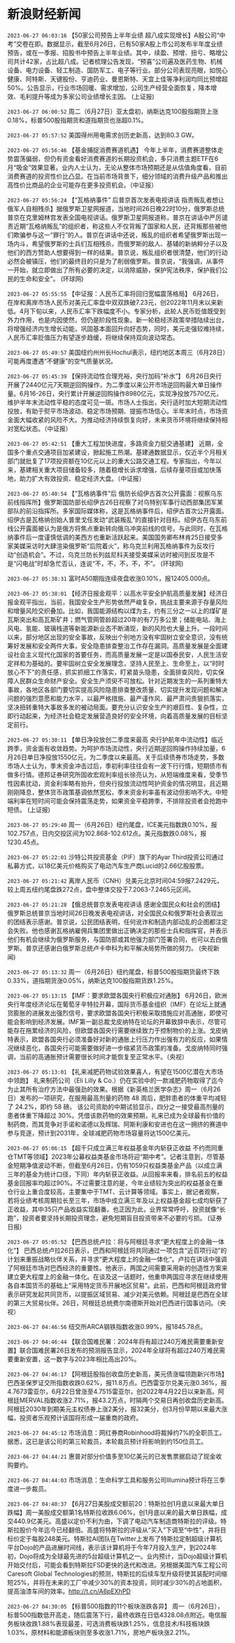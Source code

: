 # 新浪财经新闻
`2023-06-27 06:03:16` 【50家公司预告上半年业绩 超八成实现增长】A股公司“中考”交卷在即。数据显示，截至6月26日，已有50家A股上市公司发布半年度业绩预告，或在一季报、招股书中预告上半年业绩。其中，续盈、预增、扭亏、略增公司共计42家，占比超八成。记者梳理公告发现，“预喜”公司遍及医药生物、机械设备、电力设备、轻工制造、国防军工、电子等行业。部分公司表现亮眼，如悦心健康、阿特斯、天键股份、亨迪药业、曼恩斯特、天宜上佳等净利润均同比预增超50%。公告显示，行业市场回暖、需求增加，公司生产经营全面恢复，降本增效、毛利提升等成为多家公司业绩增长主因。 (上证报)

`2023-06-27 06:00:52` 周二（6月27日）亚太盘初，纳斯达克100股指期货上涨0.18%，标普500股指期货和道指期货也涨超0.1%。

`2023-06-27 05:57:52` 美国得州用电需求创历史新高，达到80.3 GW。

`2023-06-27 05:56:46` 【基金捕捉消费赛道机遇】 今年上半年，消费赛道整体走势震荡偏弱，但仍有资金看好消费赛道的长期投资机会，多只消费主题ETF在6月“吸金”效果显著。业内人士认为，无论从整体市场预期还是从估值角度看，目前消费赛道的投资性价比凸显。在当前市场背景下，细分领域的消费升级产品和推出高性价比商品的企业可能存在更多投资机会。（中证报）

`2023-06-27 05:56:24` 【“瓦格纳事件” 后普京首次发表电视讲话 指责叛乱者想让俄军人自相残杀】据俄罗斯卫星网报道，当地时间26日晚22时10分，俄罗斯总统普京在克里姆林宫发表全国电视讲话。俄罗斯卫星网报道称，普京在讲话中严厉谴责近期“瓦格纳叛乱”的组织者，称这些人不仅背叛了国家和人民，还背叛那些被他们欺骗参与这一“罪行”的人。普京在讲话中还说，叛乱的组织者希望俄罗斯出现一场内斗，希望俄罗斯的士兵们互相残杀，而俄罗斯的敌人、基辅的新纳粹分子以及他们的西方赞助人想要得到一样的结果。普京说，叛乱组织者很清楚，他们的行动必然会被镇压，他们的最终目的只是为了削弱俄罗斯。普京说，“我强调，从事件一开始，就立即做出了所有必要的决定，以消除威胁，保护宪法秩序，保护我们公民的生命和安全”。 (环球网)

`2023-06-27 05:55:55` 【中证报：人民币汇率将回归宽幅震荡格局】 6月26日，在岸和离岸市场人民币对美元汇率盘中双双跌破7.23元，创2022年11月末以来新低。4月下旬以来，人民币汇率下跌幅度不小。专家分析，此轮人民币贬值既受到外力作用，也是内因使然，但仍是阶段性现象。新一轮稳经济政策举措陆续出台，将增强经济内生增长动能，巩固基本面回升向好态势，同时，美元走强较难持续，人民币汇率贬值压力有望逐步趋缓，将继续保持双向波动常态。

`2023-06-27 05:49:57` 美国纽约州州长Hochul表示，纽约地区本周三（6月28日）可能再度遭遇“不健康”的空气质量状况。

`2023-06-27 05:45:39` 【保持流动性合理充裕，央行加码“补水”】 6月26日央行开展了2440亿元7天期逆回购操作，为二季度以来公开市场逆回购最大单日操作量。6月16-26日，央行累计开展逆回购操作8980亿元，实现净投放7570亿元，维护半年末流动性平稳的态度可见一斑。市场人士指出，央行适时加大短期流动性投放，有助于熨平市场波动、稳定市场预期、提振市场信心。半年末时点，市场资金面大幅收紧的风险不大。为推动经济持续恢复向好，未来货币环境将继续保持相对宽松状态。（中证报）

`2023-06-27 05:42:51` 【重大工程加快进度，多路资金力挺交通基建】 近期，全国多个重点交通项目加紧建设，掀起施工热潮。基建通数据显示，仅近半个月相关部门就批复了17项投资额在10亿元以上的重大公路交通工程。专家指出，今年以来，基建相关重大项目储备较多，随着稳增长诉求增强，后续存量项目或加快落地，助力扩大有效投资、稳定经济大盘。（中证报）

`2023-06-27 05:40:54` 【“瓦格纳事件”后 俄防长绍伊古首次公开露面：视察乌东前线指挥所】俄罗斯国防部长绍伊古26日视察了对乌特别军事行动西部集团军某部队的前沿指挥所。多家国际媒体称，这是瓦格纳事件后，绍伊古首次公开露面。绍伊古是瓦格纳创始人普里戈任发动“武装叛乱”的直接针对目标。绍伊古在乌东前线公开露面被认为是俄方将焦点重新转向俄乌冲突前线的信号。与此同时，在瓦格纳事件后一度谨慎低调的美西方也重新活跃起来。美国国务卿布林肯25日接受多家美媒采访时大肆渲染俄罗斯“后院着火”，称乌克兰利用瓦格纳事件为反攻行动“创造机会”。不过，乌克兰防长列兹尼科夫接受美媒采访时被问到反攻是不是“闪电战”时却急忙否认，连说“不，不，不，不，不”。 (环球网)

`2023-06-27 05:38:31` 富时A50期指连续夜盘收涨0.10%，报12405.000点。

`2023-06-27 05:38:01` 【经济日报金观平：以高水平安全护航高质量发展】经济日报金观平指出，当前，我国安全生产形势依然严峻复杂，挑战主要来源于存量风险和增量风险交织叠加。比如，我国能源结构以煤为主，约有三分之一以上的煤矿是瓦斯突出和高瓦斯矿井；燃气管网管龄超过20年的有7万多公里；储能电站、海上风电、氢能、玻璃栈道等新能源新业态不断涌现，新的风险也大量上升。一段时间以来，部分地区出现的安全事故，反映出个别地方没有牢固树立安全意识，没有统筹好发展和安全两件大事，安全隐患排查整治工作存在漏洞。高质量发展是全面建设社会主义现代化国家的首要任务，而高质量发展一定是以国泰民安，人民生活安定祥和为基础的。要牢固树立安全发展理念，坚持人民至上、生命至上，以“时时放心不下”的责任感，抓实抓细工作落实，盯紧苗头隐患，全面排查风险，切实保障人民群众生命财产安全。安全生产须臾不可放松。针对近期发生的一系列重特大事故，各地区各部门要切实提高风险隐患排查整改质量、切实提升发现问题和解决问题的强烈意愿和能力水平，以最严格措施、最严谨作风、最严肃问责狠抓落实，坚决扭转重特大事故多发的被动局面。要充分认识安全生产的艰巨性、复杂性，立即行动起来，为经济社会稳定发展营造良好的安全环境，向着高质量发展的目标坚定前行。

`2023-06-27 05:30:11` 【单日净投放创二季度来最高 央行护航年中流动性】临近跨季，资金面有收敛趋势。为呵护市场流动性，央行近期逆回购操作持续加量，6月26日单日净投放1550亿元，为二季度以来最高。关于后续债券市场走势，多数市场人士认为，季末资金冲击过后，季初利率往往会有一波下行行情，短期债市有做多行情。德邦证券研究所固收宏观利率组长徐亮认为，从短端维度来看，受季节性因素扰动，资金利率略有抬升，但央行投放流动性呵护资金的情况明显，且近期刚刚降息，整体货币政策基调依然宽松，季末资金利率虽有波动但影响不大。中短端利率在短时间可能会保持震荡走势，如果资金平稳跨季，不排除投资者会抢跑中短债。 (上证报)

`2023-06-27 05:29:40` 周一（6月26日）纽约尾盘，ICE美元指数跌0.10%，报102.757点，日内交投区间为102.868-102.612点。美元指数跌0.08%，报1230.45点。

`2023-06-27 05:22:01` 沙特公共投资基金（PIF）旗下的Ayar Third投资公司通过私募方式，以18亿美元价格购买了电动汽车生产商Lucid的2.66亿股股票。

`2023-06-27 05:21:42` 离岸人民币（CNH）兑美元北京时间04:59报7.2429元，较上周五纽约尾盘跌272点，盘中整体交投于7.2063-7.2465元区间。

`2023-06-27 05:21:28` 【俄总统普京发表电视讲话 感谢全国民众和社会的团结】俄罗斯总统普京当地时间26日晚发表电视讲话，对全国民众和俄罗斯社会表现出的团结表示感谢。普京说，公民团结表明，任何讹诈和制造内部动乱的企图都注定会失败。他也感谢瓦格纳雇佣兵集团里做出正确决定的那些士兵和指挥官，并表示他们有机会继续为俄罗斯服务，与国防部或其他强力部门签署合同，也可以去白俄罗斯。普京还感谢白俄罗斯总统卢卡申科为和平解决局势所做的努力。 (央视新闻)

`2023-06-27 05:13:32` 周一（6月26日）纽约尾盘，标普500股指期货最终下跌0.33%，道指期货涨0.05%，纳斯达克100股指期货跌1.25%。

`2023-06-27 05:13:15` 【IMF：要求欧盟各国央行积极应对通胀】 6月26日，欧洲央行年度经济论坛在葡萄牙辛特拉开幕，国际货币基金组织（IMF）在论坛上就通货膨胀的进展发出强烈信号，要求欧盟各国央行积极采取措施应对高通胀，即使可能会影响到经济发展。IMF第一副总裁戈皮纳特在论坛的开幕致辞中表示，尽管可能存在拖累经济的风险，但欧盟各国央行需要继续致力于控制物价的上涨。戈皮纳特表示，欧盟各国央行必须准备好对新的通胀上行压力作出强有力的反应，如果情况继续恶化，各国央行可能需要做好进一步缩紧货币政策的准备。戈皮纳特同时强调，当前的高通胀预计需要很长时间才能恢复至正常水平。（央视）

`2023-06-27 05:13:01` 【礼来减肥药物试验效果喜人，有望在1500亿潜在大市场中领跑】 礼来制药公司（Eli Lilly & Co.）仍在实验中的一款减肥药物取得了迄今为止其所有治疗方法中最强劲的效果。根据《新英格兰医学杂志》周一（6月26日）发布的一项研究，在服用最高剂量的药物 48 周后，肥胖患者的体重平均减轻了 24.2%，即约 58 磅。 该公司资助的中期试验显示，四分之一接受最高剂量的患者体重下降超过 30%。凭借该款药物的效果预期，礼来已成为全球最有价值的制药商，而其竞争对手诺和诺德以及辉瑞、阿斯利康和安进也在这一拥挤的赛道中参与竞逐，预计到2031年，全球减肥药物市场容量将达1500亿美元。

`2023-06-27 05:06:15` 【超千只成立满三年权益基金年内斩获正收益 不约而同重仓TMT等领域】2023年公募权益类基金市场将迎“期中考”。记者注意到，尽管基金短期净值波动不断，但截至6月26日，仍有1059只权益类基金产品（以成立满三年的基金为统计口径，下同）年内斩获正收益。从回报率来看，排名前五的权益基金回报率均超过90%。不过需要注意的是，今年业绩较为突出的权益基金在重仓行业上重合度较高，主要集中于TMT、云计算等领域。事实上，据记者观察，若将业绩考核周期拉长至三年，市场中成立满三年及以上权益基金超七成均斩获了正收益，其中35只产品收益实现翻番。也正因为此，业界常常呼吁，投资就像“长跑”，投资者要坚持长期投资理念，避免短期盲目投资带来不必要的亏损。 (证券日报)

`2023-06-27 05:05:52` 【巴西总统卢拉：将与阿根廷寻求“更大程度上的金融一体化”】 巴西总统卢拉26日表示，巴西和阿根廷将共同通过一项包含“近百项行动”的计划来重振战略伙伴关系，并寻求“更大程度上的金融一体化”。卢拉在讲话中强调了阿根廷市场对巴西经济的重要性。他表示，两国之间需要采用新的创造性方案来建立更大程度上的金融一体化。在谈及这一话题时，他重申两国应寻求在继续使用各自本国货币的基础上“采用特定货币开展地区贸易”。此前，巴西和阿根廷政府曾表示研究发起共同货币，以提振区域贸易、减少对美元依赖。阿根廷是巴西在全球的第三大贸易伙伴。26日，阿根廷总统费尔南德斯开始对巴西进行国事访问。（央视）

`2023-06-27 04:46:56` 纽交所ARCA钢铁指数收涨0.99%，报1845.78点。

`2023-06-27 04:46:44` 【联合国难民署：2024年将有超过240万难民需要重新安置】联合国难民署26日发布的预测报告显示，2024年全球将有超过240万难民需要重新安置，这一数字与2023年相比高出20%。

`2023-06-27 04:46:17` 【阿根廷股指创收盘历史新高，美元债涨幅领跑新兴市场】 巴西圣保罗证交所指数收跌0.62%，报11.8万点。巴西雷亚尔兑美元涨0.36%，报4.7673雷亚尔，6月22日曾涨至4.7515雷亚尔，创2022年4月22日以来新高。阿根廷MERVAL指数收涨2.71%，报43.2万点，时隔两个交易日再创收盘历史新高。阿根廷2030年到期美元主权债券上涨2美分，报32美分，创3月份早期以来最大涨幅，投资者乐观预计该国将形成一届重商的政府。

`2023-06-27 04:45:12` 市场消息：网红券商Robinhood将裁掉约7%的全职员工。据悉，这已是该公司的第三轮裁员，本轮裁员预计将影响到约150位员工。

`2023-06-27 04:44:21` 惠普对部分价值多至10亿美元的已发售票据启动了现金收购要约。

`2023-06-27 04:44:03` 市场消息：生命科学工具和服务公司Illumina预计将在三季度进一步裁员。

`2023-06-27 04:40:37` 【6月27日美股成交额前20：特斯拉创1月底以来最大单日跌幅】周一美股成交额第1名特斯拉收跌6.06%，创1月底以来的最大单日跌幅，成交440.9亿美元。高盛以定价不利为由，下调了电动汽车制造商特斯拉的评级。特斯拉股价今年迄今已经翻倍。高盛将特斯拉的评级从“买入”下调至“中性”，并将目标价定于每股248美元。特斯拉AI团队在Twitter上发布了特斯拉定制超级计算机平台Dojo的产品进展时间线，表示该计算机将于今年7月投入生产，到2024年初，Dojo将成为全球最先进的5台超级计算机之一。业内预计，当Dojo超级计算机开始交付后，可能会看到特斯拉FSD更快的迭代和改进。另根据美国汽车工程公司Caresoft Global Technologies的预测，特斯拉的后续车型升级将使其装配时间缩短25%，并将在未来的工厂中减少30%的资本投资，同时减少30%的占地面积，提高油漆车间的效率。http://t.cn/A6pEXhPD

`2023-06-27 04:30:05` 【标普500指数的11个板块涨跌各异】 周一（6月26日），标普500指数低开高走，随后震荡下行，最终收跌在日低4328.08点附近。电信服务板块收跌1.88%表现最差，可选消费板块跌1.25%，信息技术/科技板块跌1.03%，原材料和能源板块则至多收涨1.71%，房地产板块涨2.21%。

